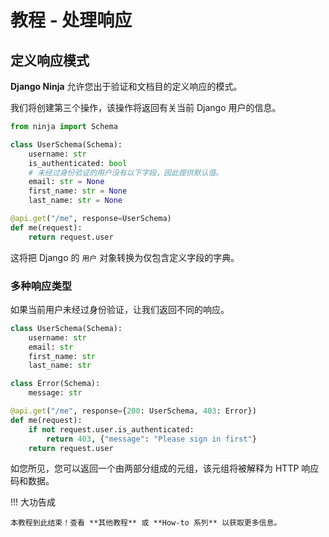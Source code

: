 # 教程 - 处理响应

## 定义响应模式

**Django Ninja** 允许您出于验证和文档目的定义响应的模式。

我们将创建第三个操作，该操作将返回有关当前 Django 用户的信息。

```python
from ninja import Schema

class UserSchema(Schema):
    username: str
    is_authenticated: bool
    # 未经过身份验证的用户没有以下字段，因此提供默认值。
    email: str = None
    first_name: str = None
    last_name: str = None

@api.get("/me", response=UserSchema)
def me(request):
    return request.user
```

这将把 Django 的 `用户` 对象转换为仅包含定义字段的字典。

### 多种响应类型

如果当前用户未经过身份验证，让我们返回不同的响应。

```python hl_lines="2-5 7-8 10 12-13"
class UserSchema(Schema):
    username: str
    email: str
    first_name: str
    last_name: str

class Error(Schema):
    message: str

@api.get("/me", response={200: UserSchema, 403: Error})
def me(request):
    if not request.user.is_authenticated:
        return 403, {"message": "Please sign in first"}
    return request.user 
```

如您所见，您可以返回一个由两部分组成的元组，该元组将被解释为 HTTP 响应码和数据。

!!! 大功告成

    本教程到此结束！查看 **其他教程** 或 **How-to 系列** 以获取更多信息。